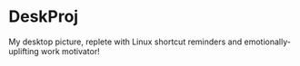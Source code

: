 DeskProj
========

My desktop picture, replete with Linux shortcut reminders and emotionally-uplifting work motivator!
